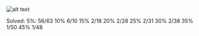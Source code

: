 ![alt text](https://projecteuler.net/profile/Macadelic.png)

Solved:
5%: 56/63
10%	6/10
15%	2/18
20% 2/28
25% 2/31
30% 2/38
35% 1/50
45% 1/48
